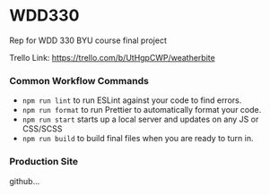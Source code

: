 # WDD330
Rep for WDD 330 BYU course final project

Trello Link: https://trello.com/b/UtHgpCWP/weatherbite


### Common Workflow Commands

- `npm run lint` to run ESLint against your code to find errors.
- `npm run format` to run Prettier to automatically format your code.
- `npm run start` starts up a local server and updates on any JS or CSS/SCSS 
- `npm run build` to build final files when you are ready to turn in.

### Production Site
github...